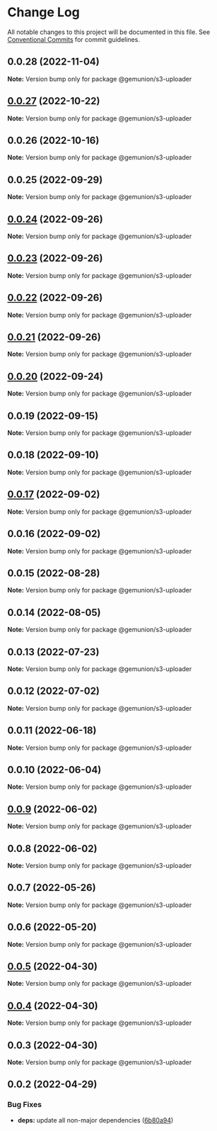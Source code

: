 # Change Log

All notable changes to this project will be documented in this file.
See [Conventional Commits](https://conventionalcommits.org) for commit guidelines.

## 0.0.28 (2022-11-04)

**Note:** Version bump only for package @gemunion/s3-uploader

## [0.0.27](https://github.com/gemunion/mui-packages/compare/@gemunion/s3-uploader@0.0.26...@gemunion/s3-uploader@0.0.27) (2022-10-22)

**Note:** Version bump only for package @gemunion/s3-uploader

## 0.0.26 (2022-10-16)

**Note:** Version bump only for package @gemunion/s3-uploader

## 0.0.25 (2022-09-29)

**Note:** Version bump only for package @gemunion/s3-uploader

## [0.0.24](https://github.com/gemunion/mui-packages/compare/@gemunion/s3-uploader@0.0.23...@gemunion/s3-uploader@0.0.24) (2022-09-26)

**Note:** Version bump only for package @gemunion/s3-uploader

## [0.0.23](https://github.com/gemunion/mui-packages/compare/@gemunion/s3-uploader@0.0.22...@gemunion/s3-uploader@0.0.23) (2022-09-26)

**Note:** Version bump only for package @gemunion/s3-uploader

## [0.0.22](https://github.com/gemunion/mui-packages/compare/@gemunion/s3-uploader@0.0.21...@gemunion/s3-uploader@0.0.22) (2022-09-26)

**Note:** Version bump only for package @gemunion/s3-uploader

## [0.0.21](https://github.com/gemunion/mui-packages/compare/@gemunion/s3-uploader@0.0.20...@gemunion/s3-uploader@0.0.21) (2022-09-26)

**Note:** Version bump only for package @gemunion/s3-uploader

## [0.0.20](https://github.com/gemunion/mui-packages/compare/@gemunion/s3-uploader@0.0.19...@gemunion/s3-uploader@0.0.20) (2022-09-24)

**Note:** Version bump only for package @gemunion/s3-uploader

## 0.0.19 (2022-09-15)

**Note:** Version bump only for package @gemunion/s3-uploader

## 0.0.18 (2022-09-10)

**Note:** Version bump only for package @gemunion/s3-uploader

## [0.0.17](https://github.com/gemunion/mui-packages/compare/@gemunion/s3-uploader@0.0.16...@gemunion/s3-uploader@0.0.17) (2022-09-02)

**Note:** Version bump only for package @gemunion/s3-uploader

## 0.0.16 (2022-09-02)

**Note:** Version bump only for package @gemunion/s3-uploader

## 0.0.15 (2022-08-28)

**Note:** Version bump only for package @gemunion/s3-uploader

## 0.0.14 (2022-08-05)

**Note:** Version bump only for package @gemunion/s3-uploader

## 0.0.13 (2022-07-23)

**Note:** Version bump only for package @gemunion/s3-uploader

## 0.0.12 (2022-07-02)

**Note:** Version bump only for package @gemunion/s3-uploader

## 0.0.11 (2022-06-18)

**Note:** Version bump only for package @gemunion/s3-uploader

## 0.0.10 (2022-06-04)

**Note:** Version bump only for package @gemunion/s3-uploader

## [0.0.9](https://github.com/gemunion/mui-packages/compare/@gemunion/s3-uploader@0.0.8...@gemunion/s3-uploader@0.0.9) (2022-06-02)

**Note:** Version bump only for package @gemunion/s3-uploader

## 0.0.8 (2022-06-02)

**Note:** Version bump only for package @gemunion/s3-uploader

## 0.0.7 (2022-05-26)

**Note:** Version bump only for package @gemunion/s3-uploader

## 0.0.6 (2022-05-20)

**Note:** Version bump only for package @gemunion/s3-uploader

## [0.0.5](https://github.com/gemunion/mui-packages/compare/@gemunion/s3-uploader@0.0.4...@gemunion/s3-uploader@0.0.5) (2022-04-30)

**Note:** Version bump only for package @gemunion/s3-uploader

## [0.0.4](https://github.com/gemunion/mui-packages/compare/@gemunion/s3-uploader@0.0.3...@gemunion/s3-uploader@0.0.4) (2022-04-30)

**Note:** Version bump only for package @gemunion/s3-uploader

## 0.0.3 (2022-04-30)

**Note:** Version bump only for package @gemunion/s3-uploader

## 0.0.2 (2022-04-29)

### Bug Fixes

- **deps:** update all non-major dependencies ([6b80a94](https://github.com/gemunion/mui-packages/commit/6b80a945e8ecc4e29ee9c52e2d0d58fa02f45a16))
